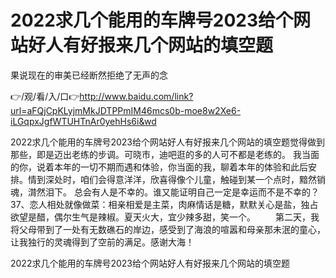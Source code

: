 # 2022求几个能用的车牌号2023给个网站好人有好报来几个网站的填空题
果说现在的审美已经断然拒绝了无声的念

👉/观/看/入/口👉http://www.baidu.com/link?url=aFQjCpKLyjmMkJDTPPmIM46mcs0b-moe8w2Xe6-iLGqpxJgfWTUHTnAr0yehHs6i&wd

2022求几个能用的车牌号2023给个网站好人有好报来几个网站的填空题觉得做到那些，即是迈出老练的步调。可晓市，迪吧逛的多的人可不都是老练的。
我当面的你，说着本年的一切不期而遇和体验，你当面的我，聊着本年的体验和此后安排。情到深处时，咱们会得意洋洋，欣喜得像个儿童，触碰到某一个点时，黯然销魂，潸然泪下。
总会有人是不幸的。谁又能证明自己一定是幸运而不是不幸的？
		37、恋人相处就像做菜：相亲相爱是主菜，肉麻情话是糖，默默关心是盐，独占欲望是醋，偶尔生气是辣椒。夏天火大，宜少辣多甜，笑一个。
　　第二天，我将父母带到了一处有无数礁石的岸边，感受到了海浪的喧嚣和母亲那未泯的童心，让我独行的灵魂得到了空前的满足。感谢大海！

2022求几个能用的车牌号2023给个网站好人有好报来几个网站的填空题
